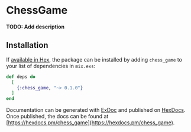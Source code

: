 # ChessGame

**TODO: Add description**

## Installation

If [available in Hex](https://hex.pm/docs/publish), the package can be installed
by adding `chess_game` to your list of dependencies in `mix.exs`:

```elixir
def deps do
  [
    {:chess_game, "~> 0.1.0"}
  ]
end
```

Documentation can be generated with [ExDoc](https://github.com/elixir-lang/ex_doc)
and published on [HexDocs](https://hexdocs.pm). Once published, the docs can
be found at [https://hexdocs.pm/chess_game](https://hexdocs.pm/chess_game).

